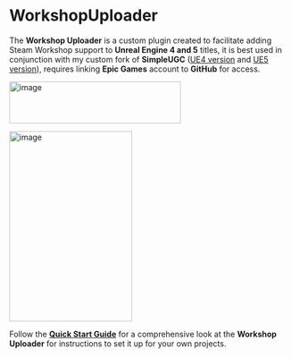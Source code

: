 # WorkshopUploader
The **Workshop Uploader** is a custom plugin created to facilitate adding Steam Workshop support to **Unreal Engine 4 and 5** titles, it is best used in conjunction with my custom fork of **SimpleUGC** ([UE4 version](https://github.com/randomperson189/UGCExample/tree/release-ue4-custom) and [UE5 version](https://github.com/randomperson189/UGCExample/tree/release-ue5-custom)), requires linking **Epic Games** account to **GitHub** for access.

<img width="307" height="75" alt="image" src="https://github.com/user-attachments/assets/4b16ebca-8571-4fe4-b8aa-d6400f361175" />

<img width="220" height="340" alt="image" src="https://github.com/user-attachments/assets/350297ef-ea9c-4026-865e-0d454b9b04cc" /><br/>

Follow the [**Quick Start Guide**](Documentation/QuickStart.md) for a comprehensive look at the **Workshop Uploader** for instructions to set it up for your own projects.
